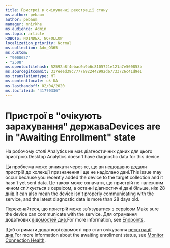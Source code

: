 ```yaml
---
title: Пристрої в очікуванні реєстрації стану
ms.author: pebaum
author: pebaum
manager: mnirkhe
ms.audience: Admin
ms.topic: article
ROBOTS: NOINDEX, NOFOLLOW
localization_priority: Normal
ms.collection: Adm_O365
ms.custom:
- "9000657"
- "2508"
ms.openlocfilehash: 52592a8f4ebac0a9b6c8105721e121a7e560853b
ms.sourcegitcommit: 317eeed39c7777a922442992d67733726c41d9e1
ms.translationtype: MT
ms.contentlocale: uk-UA
ms.lasthandoff: 02/04/2020
ms.locfileid: "41770336"
---
```

# <a name="devices-are-in-awaiting-enrollment-state"></a><span data-ttu-id="66918-102">Пристрої в "очікують зарахування" держава</span><span class="sxs-lookup"><span data-stu-id="66918-102">Devices are in "Awaiting Enrollment" state</span></span>

<span data-ttu-id="66918-103">На робочому столі Analytics не має діагностичних даних для цього пристрою.</span><span class="sxs-lookup"><span data-stu-id="66918-103">Desktop Analytics doesn't have diagnostic data for this device.</span></span> 

<span data-ttu-id="66918-104">Ця проблема може виникати через те, що ви нещодавно додали пристрій до колекції призначення і ще не надіслано дані.</span><span class="sxs-lookup"><span data-stu-id="66918-104">This issue may occur because you recently added the device to the target collection and it hasn't yet sent data.</span></span> <span data-ttu-id="66918-105">Це також може означати, що пристрій не належним чином спілкується з сервісом, а останні діагностичні дані більше, ніж 28 днів.</span><span class="sxs-lookup"><span data-stu-id="66918-105">It can also mean the device isn't properly communicating with the service, and the latest diagnostic data is more than 28 days old.</span></span>

<span data-ttu-id="66918-106">Переконайтеся, що пристрій може зв'язуватися з сервісом.</span><span class="sxs-lookup"><span data-stu-id="66918-106">Make sure the device can communicate with the service.</span></span> <span data-ttu-id="66918-107">Для отримання додаткових [відомостей див.](https://docs.microsoft.com/configmgr/desktop-analytics/enable-data-sharing#endpoints)</span><span class="sxs-lookup"><span data-stu-id="66918-107">For more information, see [Endpoints](https://docs.microsoft.com/configmgr/desktop-analytics/enable-data-sharing#endpoints).</span></span>

<span data-ttu-id="66918-108">Щоб отримати додаткові відомості про стан очікування [реєстрації див.](https://docs.microsoft.com/configmgr/desktop-analytics/monitor-connection-health#awaiting-enrollment)</span><span class="sxs-lookup"><span data-stu-id="66918-108">For more information about the awaiting enrollment status, see [Monitor Connection Health](https://docs.microsoft.com/configmgr/desktop-analytics/monitor-connection-health#awaiting-enrollment).</span></span>